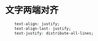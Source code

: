 # 文字两端对齐

```css
    text-align: justify;
    text-align-last: justify;
    text-justify: distribute-all-lines;
```